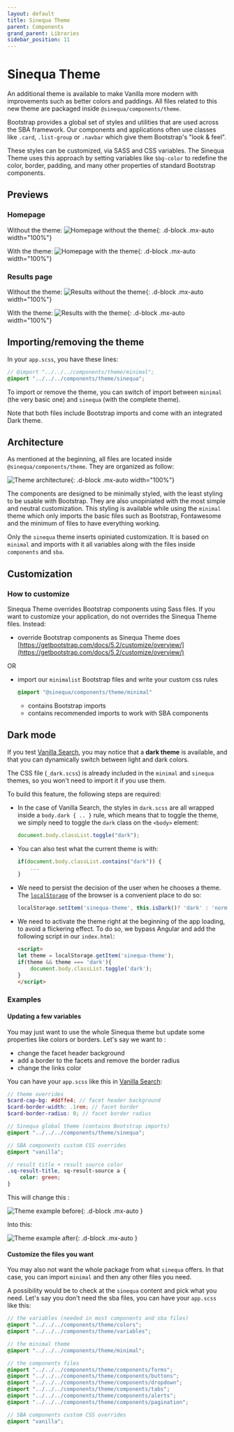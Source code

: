 ```yaml
---
layout: default
title: Sinequa Theme
parent: Components
grand_parent: Libraries
sidebar_position: 11
---
```


# Sinequa Theme

An additional theme is available to make Vanilla more modern with improvements such as better colors and paddings. All files related to this new theme are packaged inside `@sinequa/components/theme`.

Bootstrap provides a global set of styles and utilities that are used across the SBA framework. Our components and applications often use classes like `.card`, `.list-group` or `.navbar` which give them Bootstrap's "look & feel".

These styles can be customized, via SASS and CSS variables. The Sinequa Theme uses this approach by setting variables like `$bg-color` to redefine the color, border, padding, and many other properties of standard Bootstrap components.

## Previews

### Homepage

Without the theme:
![Homepage without the theme](/assets/modules/theme/theme-1.png){: .d-block .mx-auto width="100%"}

With the theme:
![Homepage with the theme](/assets/modules/theme/theme-2.png){: .d-block .mx-auto width="100%"}

### Results page

Without the theme:
![Results without the theme](/assets/modules/theme/theme-3.png){: .d-block .mx-auto width="100%"}

With the theme:
![Results with the theme](/assets/modules/theme/theme-4.png){: .d-block .mx-auto width="100%"}

## Importing/removing the theme

In your `app.scss`, you have these lines:

```scss
// @import "../../../components/theme/minimal";
@import "../../../components/theme/sinequa";
```

To import or remove the theme, you can switch of import between `minimal` (the very basic one) and `sinequa` (with the complete theme).

Note that both files include Bootstrap imports and come with an integrated Dark theme.

## Architecture

As mentioned at the beginning, all files are located inside `@sinequa/components/theme`. They are organized as follow:

![Theme architecture](/assets/modules/theme/theme-architecture.png){: .d-block .mx-auto width="100%"}

The components are designed to be minimally styled, with the least styling to be usable with Bootstrap. They are also unopiniated with the most simple and neutral customization. This styling is available while using the `minimal` theme which only imports the basic files such as Bootstrap, Fontawesome and the minimum of files to have everything working.

Only the `sinequa` theme inserts opiniated customization. It is based on `minimal` and imports with it all variables along with the files inside `components` and `sba`.

## Customization

### How to customize

Sinequa Theme overrides Bootstrap components using Sass files.
If you want to customize your application, do not overrides the Sinequa Theme files. Instead:

* override Bootstrap components as Sinequa Theme does [https://getbootstrap.com/docs/5.2/customize/overview/](https://getbootstrap.com/docs/5.2/customize/overview/)

OR

* import our `minimalist` Bootstrap files and write your custom css rules

  ```scss
  @import "@sinequa/components/theme/minimal"
  ```
  * contains Bootstrap imports
  * contains recommended imports to work with SBA components

## Dark mode

If you test [Vanilla Search](/apps/2-vanilla-search.md), you may notice that a **dark theme** is available, and that you can dynamically switch between light and dark colors.

The CSS file (`_dark.scss`) is already included in the `minimal` and `sinequa` themes, so you won't need to import it if you use them.

To build this feature, the following steps are required:

- In the case of Vanilla Search, the styles in `dark.scss` are all wrapped inside a `body.dark { .. }` rule, which means that to toggle the theme, we simply need to toggle the `dark` class on the `<body>` element:

    ```ts
    document.body.classList.toggle("dark");
    ```

- You can also test what the current theme is with:

    ```ts
    if(document.body.classList.contains("dark")) {
        ...
    }
    ```

- We need to persist the decision of the user when he chooses a theme. The [`localStorage`](https://developer.mozilla.org/en-US/docs/Web/API/Window/localStorage) of the browser is a convenient place to do so:

    ```ts
    localStorage.setItem('sinequa-theme', this.isDark()? 'dark' : 'normal');
    ```

- We need to activate the theme right at the beginning of the app loading, to avoid a flickering effect. To do so, we bypass Angular and add the following script in our `index.html`:

    ```html
    <script>
    let theme = localStorage.getItem('sinequa-theme');
    if(theme && theme === 'dark'){
        document.body.classList.toggle('dark');
    }
    </script>
    ```

### Examples

#### Updating a few variables

You may just want to use the whole Sinequa theme but update some properties like colors or borders. Let's say we want to :
* change the facet header background
* add a border to the facets and remove the border radius
* change the links color

You can have your `app.scss` like this in [Vanilla Search](/docs/apps/2-vanilla-search.md):

```scss
// theme overrides
$card-cap-bg: #ddffe4; // facet header background
$card-border-width: .1rem; // facet border
$card-border-radius: 0; // facet border radius

// Sinequa global theme (contains Bootstrap imports)
@import "../../../components/theme/sinequa";

// SBA components custom CSS overrides
@import "vanilla";

// result title + result source color
.sq-result-title, sq-result-source a {
    color: green;
}
```

This will change this :

![Theme example before](/assets/modules/theme/theme-example-1.png){: .d-block .mx-auto }

Into this:

![Theme example after](/assets/modules/theme/theme-example-2.png){: .d-block .mx-auto }


#### Customize the files you want

You may also not want the whole package from what `sinequa` offers. In that case, you can import `minimal` and then any other files you need.

A possibility would be to check at the `sinequa` content and pick what you need. Let's say you don't need the sba files, you can have your `app.scss` like this:

```scss
// the variables (needed in most components and sba files)
@import "../../../components/theme/colors";
@import "../../../components/theme/variables";

// the minimal theme
@import "../../../components/theme/minimal";

// the components files
@import "../../../components/theme/components/forms";
@import "../../../components/theme/components/buttons";
@import "../../../components/theme/components/dropdown";
@import "../../../components/theme/components/tabs";
@import "../../../components/theme/components/alerts";
@import "../../../components/theme/components/pagination";

// SBA components custom CSS overrides
@import "vanilla";
```

